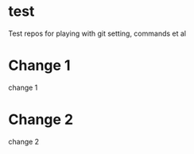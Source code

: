 # test
Test repos for playing with git setting, commands et al

# Change 1
change 1

# Change 2
change 2


